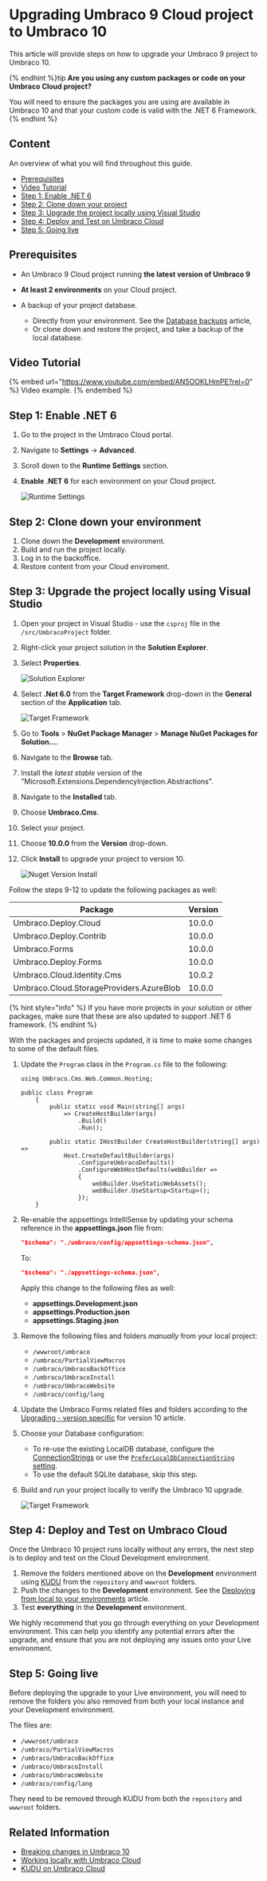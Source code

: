 
# Upgrading Umbraco 9 Cloud project to Umbraco 10

This article will provide steps on how to upgrade your Umbraco 9 project to Umbraco 10.

{% endhint %}tip
**Are you using any custom packages or code on your Umbraco Cloud project?**

You will need to ensure the packages you are using are available in Umbraco 10 and that your custom code is valid with the .NET 6 Framework.
{% endhint %}

## Content

An overview of what you will find throughout this guide.

* [Prerequisites](#prerequisites)
* [Video Tutorial](#video-tutorial)
* [Step 1: Enable .NET 6](#step-1-enable-net-6)
* [Step 2: Clone down your project](#step-2-clone-down-your-environment)
* [Step 3: Upgrade the project locally using Visual Studio](#step-3-upgrade-the-project-locally-using-visual-studio)
* [Step 4: Deploy and Test on Umbraco Cloud](#step-4-deploy-and-test-on-umbraco-cloud)
* [Step 5: Going live](#step-5-going-live)

## Prerequisites

* An Umbraco 9 Cloud project running **the latest version of Umbraco 9**

* **At least 2 environments** on your Cloud project.

* A backup of your project database.
  * Directly from your environment. See the [Database backups](https://our.umbraco.com/documentation/umbraco-cloud/Databases/Backups/) article,
  * Or clone down and restore the project, and take a backup of the local database.

## Video Tutorial

{% embed url="https://www.youtube.com/embed/AN5OOKLHmPE?rel=0" %}
Video example.
{% endembed %}

## Step 1: Enable .NET 6

1. Go to the project in the Umbraco Cloud portal.
2. Navigate to **Settings** -> **Advanced**.
3. Scroll down to the **Runtime Settings** section.
4. **Enable .NET 6** for each environment on your Cloud project.

    ![Runtime Settings](images/Runtime-Settings.png)

## Step 2: Clone down your environment

1. Clone down the **Development** environment.
2. Build and run the project locally.
3. Log in to the backoffice.
4. Restore content from your Cloud enviroment.

## Step 3: Upgrade the project locally using Visual Studio

1. Open your project in Visual Studio - use the `csproj` file in the `/src/UmbracoProject` folder.
2. Right-click your project solution in the **Solution Explorer**.
3. Select **Properties**.

    ![Solution Explorer](images/Solution-Explorer.png)

4. Select **.Net 6.0** from the **Target Framework** drop-down in the **General** section of the **Application** tab.

    ![Target Framework](images/Target-Framework.png)

5. Go to **Tools** > **NuGet Package Manager** > **Manage NuGet Packages for Solution...**.
6. Navigate to the **Browse** tab.
7. Install the *latest stable* version of the "Microsoft.Extensions.DependencyInjection.Abstractions".
8. Navigate to the **Installed** tab.
9. Choose **Umbraco.Cms**.
10. Select your project.
11. Choose **10.0.0** from the **Version** drop-down.
12. Click **Install** to upgrade your project to version 10.

    ![Nuget Version Install](images/Nuget-Version-Install.png)

Follow the steps 9-12 to update the following packages as well:

|Package                                  |Version         |
|-----------------------------------------|----------------|
|Umbraco.Deploy.Cloud                     |10.0.0          |
|Umbraco.Deploy.Contrib                   |10.0.0          |
|Umbraco.Forms                            |10.0.0          |
|Umbraco.Deploy.Forms                     |10.0.0          |
|Umbraco.Cloud.Identity.Cms               |10.0.2          |
|Umbraco.Cloud.StorageProviders.AzureBlob |10.0.0          |

{% hint style="info" %}
If you have more projects in your solution or other packages, make sure that these are also updated to support .NET 6 framework.
{% endhint %}

With the packages and projects updated, it is time to make some changes to some of the default files.

1. Update the `Program` class in the `Program.cs` file to the following:

    ```CSharp
    using Umbraco.Cms.Web.Common.Hosting;

    public class Program
        {
            public static void Main(string[] args)
                => CreateHostBuilder(args)
                    .Build()
                    .Run();

            public static IHostBuilder CreateHostBuilder(string[] args) =>
                Host.CreateDefaultBuilder(args)
                    .ConfigureUmbracoDefaults()
                    .ConfigureWebHostDefaults(webBuilder =>
                    {
                        webBuilder.UseStaticWebAssets();
                        webBuilder.UseStartup<Startup>();
                    });
        }
    ```

2. Re-enable the appsettings IntelliSense by updating your schema reference in the **appsettings.json** file from:

    ```json
    "$schema": "./umbraco/config/appsettings-schema.json",
    ```

    To:

    ```json
    "$schema": "./appsettings-schema.json",
    ```

    Apply this change to the following files as well:
    * **appsettings.Development.json**
    * **appsettings.Production.json**
    * **appsettings.Staging.json**

3. Remove the following files and folders *manually* from your local project:

    * `/wwwroot/umbraco`
    * `/umbraco/PartialViewMacros`
    * `/umbraco/UmbracoBackOffice`
    * `/umbraco/UmbracoInstall`
    * `/umbraco/UmbracoWebsite`
    * `/umbraco/config/lang`

4. Update the Umbraco Forms related files and folders according to the [Upgrading - version specific](../../umbraco-forms/installation/version-specific.md) for version 10 article.

5. Choose your Database configuration:
    * To re-use the existing LocalDB database, configure the [ConnectionStrings](../../umbraco-deploy/upgrades/version-specific.md#database-initialization) or use the [`PreferLocalDbConnectionString` setting](../../umbraco-deploy/deploy-settings.md#preferlocaldbconnectionstring).
    * To use the default SQLite database, skip this step.

6. Build and run your project locally to verify the Umbraco 10 upgrade.

    ![Target Framework](images/verify-v10-upgrade-locally.png)

## Step 4: Deploy and Test on Umbraco Cloud

Once the Umbraco 10 project runs locally without any errors, the next step is to deploy and test on the Cloud Development environment.

1. Remove the folders mentioned above on the **Development** environment using [KUDU](../set-up/power-tools/README.md) from the `repository` and `wwwroot` folders.
2. Push the changes to the **Development** environment. See the [Deploying from local to your environments](../deployment/local-to-cloud.md) article.
3. Test **everything** in the **Development** environment.

We highly recommend that you go through everything on your Development environment. This can help you identify any potential errors after the upgrade, and ensure that you are not deploying any issues onto your Live environment.

## Step 5: Going live

Before deploying the upgrade to your Live environment, you will need to remove the folders you also removed from both your local instance and your Development environment.

The files are:

* `/wwwroot/umbraco`
* `/umbraco/PartialViewMacros`
* `/umbraco/UmbracoBackOffice`
* `/umbraco/UmbracoInstall`
* `/umbraco/UmbracoWebsite`
* `/umbraco/config/lang`

They need to be removed through KUDU from both the `repository` and `wwwroot` folders.

## Related Information

* [Breaking changes in Umbraco 10](../../umbraco-cms/fundamentals/setup/upgrading/umbraco10-breaking-changes.md)
* [Working locally with Umbraco Cloud](../set-up/working-locally.md)
* [KUDU on Umbraco Cloud](../set-up/power-tools/README.md)